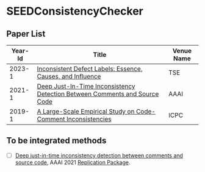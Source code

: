 # SEEDConsistencyChecker

## Paper List

| Year-Id | Title                                                                                                                                                                     | Venue Name |
| ------- | ------------------------------------------------------------------------------------------------------------------------------------------------------------------------- | ---------------- |
| 2023-1  | [Inconsistent Defect Labels: Essence, Causes, and Influence](https://ieeexplore.ieee.org/abstract/document/9729569?casa_token=IHP11Qi9Aj4AAAAA:2VvYIVJKeZ9NkYvvOPWjhanRqvwg-57KngAVK9pyBSU6oIu_tebvcNeK4GyVEfYQr5y8wBeM)                                                 | TSE           |
| 2021-1  | [Deep Just-In-Time Inconsistency Detection Between Comments and Source Code](https://arxiv.org/pdf/2010.01625.pdf)                                                 | AAAI           |
| 2019-1  | [A Large-Scale Empirical Study on Code-Comment Inconsistencies](https://doi.org/10.1109/ICPC.2019.00019)                                                 | ICPC           |


## To be integrated methods

- [ ] [Deep just-in-time inconsistency detection between comments and source code](https://ojs.aaai.org/index.php/AAAI/article/download/16119/15926), AAAI 2021 [Replication Package](https://github.com/panthap2/deep-jit-inconsistency-detection).
